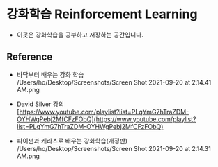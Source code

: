 # 강화학습 Reinforcement Learning
* 이곳은 강화학습을 공부하고 저장하는 공간입니다.


## Reference
* 바닥부터 배우는 강화 학습  
/Users/ho/Desktop/Screenshots/Screen Shot 2021-09-20 at 2.14.41 AM.png

* David Silver 강의  
[https://www.youtube.com/playlist?list=PLqYmG7hTraZDM-OYHWgPebj2MfCFzFObQ](https://www.youtube.com/playlist?list=PLqYmG7hTraZDM-OYHWgPebj2MfCFzFObQ)  

* 파이썬과 케라스로 배우는 강화학습(개정판)  
/Users/ho/Desktop/Screenshots/Screen Shot 2021-09-20 at 2.14.31 AM.png